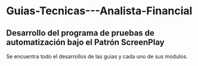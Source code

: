 # Guias-Tecnicas---Analista-Financial
Desarrollo del programa de pruebas de automatización bajo el Patrón ScreenPlay
-
Se encuentra todo el desarrollos de las guias y cada uno de sus modulos.
